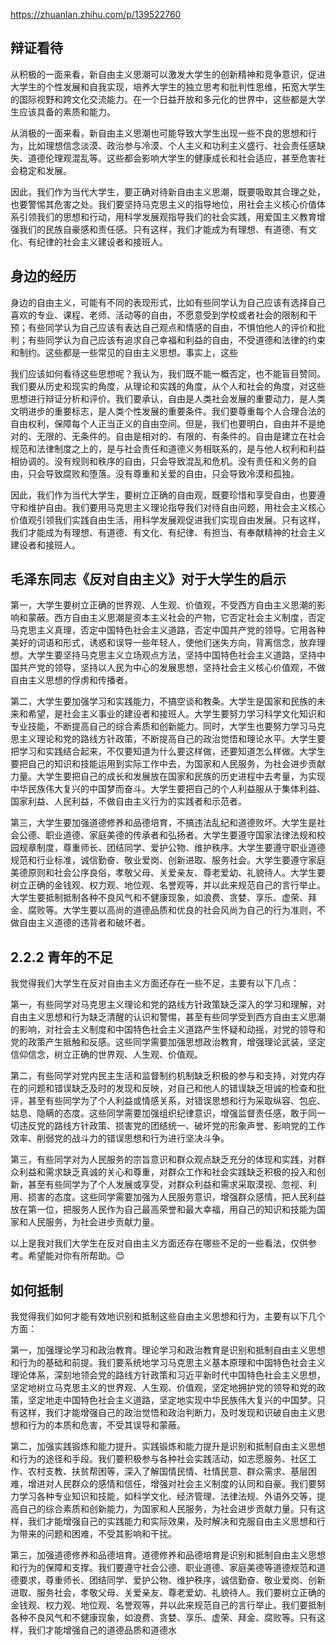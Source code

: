 https://zhuanlan.zhihu.com/p/139522760

## 辩证看待

从积极的一面来看，新自由主义思潮可以激发大学生的创新精神和竞争意识，促进大学生的个性发展和自我实现，培养大学生的独立思考和批判性思维，拓宽大学生的国际视野和跨文化交流能力。在一个日益开放和多元化的世界中，这些都是大学生应该具备的素质和能力。

从消极的一面来看，新自由主义思潮也可能导致大学生出现一些不良的思想和行为，比如理想信念淡漠、政治参与冷漠、个人主义和功利主义盛行、社会责任感缺失、道德伦理观混乱等。这些都会影响大学生的健康成长和社会适应，甚至危害社会稳定和发展。

因此，我们作为当代大学生，要正确对待新自由主义思潮，既要吸取其合理之处，也要警惕其危害之处。我们要坚持马克思主义的指导地位，用社会主义核心价值体系引领我们的思想和行动，用科学发展观指导我们的社会实践，用爱国主义教育增强我们的民族自豪感和责任感。只有这样，我们才能成为有理想、有道德、有文化、有纪律的社会主义建设者和接班人。


## 身边的经历

身边的自由主义，可能有不同的表现形式，比如有些同学认为自己应该有选择自己喜欢的专业、课程、老师、活动等的自由，不愿意受到学校或者社会的限制和干预；有些同学认为自己应该有表达自己观点和情感的自由，不惧怕他人的评价和批判；有些同学认为自己应该有追求自己幸福和利益的自由，不受道德和法律的约束和制约。这些都是一些常见的自由主义思想。事实上，这些

我们应该如何看待这些思想呢？我认为，我们既不能一概否定，也不能盲目赞同。我们要从历史和现实的角度，从理论和实践的角度，从个人和社会的角度，对这些思想进行辩证分析和评价。我们要承认，自由是人类社会发展的重要动力，是人类文明进步的重要标志，是人类个性发展的重要条件。我们要尊重每个人合理合法的自由权利，保障每个人正当正义的自由空间。但是，我们也要明白，自由并不是绝对的、无限的、无条件的。自由是相对的、有限的、有条件的。自由是建立在社会规范和法律制度之上的，是与社会责任和道德义务相联系的，是与他人权利和利益相协调的。没有规则和秩序的自由，只会导致混乱和危机。没有责任和义务的自由，只会导致腐败和堕落。没有尊重和关爱的自由，只会导致冷漠和孤独。

因此，我们作为当代大学生，要树立正确的自由观，既要珍惜和享受自由，也要遵守和维护自由。我们要用马克思主义理论指导我们对待自由问题，用社会主义核心价值观引领我们实践自由生活，用科学发展观促进我们实现自由发展。只有这样，我们才能成为有理想、有道德、有文化、有纪律、有担当、有奉献精神的社会主义建设者和接班人。

## 毛泽东同志《反对自由主义》对于大学生的启示

第一，大学生要树立正确的世界观、人生观、价值观，不受西方自由主义思潮的影响和蒙蔽。西方自由主义思潮是资本主义社会的产物，它否定社会主义制度，否定马克思主义真理，否定中国特色社会主义道路，否定中国共产党的领导。它用各种美好的词语和形式，诱惑和误导一些年轻人，使他们迷失方向，背离信念，放弃理想。大学生要坚持马克思主义立场观点方法，坚持中国特色社会主义道路，坚持中国共产党的领导，坚持以人民为中心的发展思想，坚持社会主义核心价值观，不做自由主义思想的俘虏和传播者。

第二，大学生要加强学习和实践能力，不搞空谈和教条。大学生是国家和民族的未来和希望，是社会主义事业的建设者和接班人。大学生要努力学习科学文化知识和专业技能，不断提高自己的综合素质和创新能力。同时，大学生也要努力学习马克思主义理论和党的路线方针政策，不断提高自己的政治觉悟和理论水平。大学生要把学习和实践结合起来，不仅要知道为什么要这样做，还要知道怎么样做。大学生要把自己的知识和技能运用到实际工作中去，为国家和人民服务，为社会进步贡献力量。大学生要把自己的成长和发展放在国家和民族的历史进程中去考量，为实现中华民族伟大复兴的中国梦而奋斗。大学生要把自己的个人利益服从于集体利益、国家利益、人民利益，不做自由主义行为的实践者和示范者。

第三，大学生要加强道德修养和品德培育，不搞违法乱纪和道德败坏。大学生是社会公德、职业道德、家庭美德的传承者和弘扬者。大学生要遵守国家法律法规和校园规章制度，尊重师长、团结同学、爱护公物、维护秩序。大学生要遵守职业道德规范和行业标准，诚信勤奋、敬业爱岗、创新进取、服务社会。大学生要遵守家庭美德原则和社会公序良俗，孝敬父母、关爱亲友、尊老爱幼、礼貌待人。大学生要树立正确的金钱观、权力观、地位观、名誉观等，并以此来规范自己的言行举止。大学生要抵制抵制各种不良风气和不健康现象，如浪费、贪婪、享乐、虚荣、拜金、腐败等。大学生要以高尚的道德品质和优良的社会风尚为自己的行为准则，不做自由主义道德的违背者和破坏者。
## 2.2.2 青年的不足
我觉得我们大学生在反对自由主义方面还存在一些不足，主要有以下几点：

第一，有些同学对马克思主义理论和党的路线方针政策缺乏深入的学习和理解，对自由主义思想和行为缺乏清醒的认识和警惕，甚至有些同学受到西方自由主义思潮的影响，对社会主义制度和中国特色社会主义道路产生怀疑和动摇，对党的领导和党的政策产生抵触和反感。这些同学需要加强思想政治教育，增强理论武装，坚定信仰信念，树立正确的世界观、人生观、价值观。

第二，有些同学对党内民主生活和监督制约机制缺乏积极的参与和支持，对党内存在的问题和错误缺乏及时的发现和反映，对自己和他人的错误缺乏坦诚的检查和批评，甚至有些同学为了个人利益或情感关系，对错误思想和行为采取纵容、包庇、姑息、隐瞒的态度。这些同学需要加强组织纪律意识，增强监督责任感，敢于同一切违反党的路线方针政策、损害党的团结统一、破坏党的形象声誉、影响党的工作效率、削弱党的战斗力的错误思想和行为进行坚决斗争。

第三，有些同学对为人民服务的宗旨意识和群众观点缺乏充分的体现和实践，对群众利益和需求缺乏真诚的关心和尊重，对群众工作和社会实践缺乏积极的投入和创新，甚至有些同学为了个人发展或享受，对群众利益和需求采取漠视、忽视、利用、损害的态度。这些同学需要加强为人民服务意识，增强群众感情，把人民利益放在第一位，把服务人民作为自己最高荣誉和最大幸福，用自己的知识和技能为国家和人民服务，为社会进步贡献力量。

以上是我对我们大学生在反对自由主义方面还存在哪些不足的一些看法，仅供参考。希望能对你有所帮助。😊

## 如何抵制
我觉得我们如何才能有效地识别和抵制这些自由主义思想和行为，主要有以下几个方面：

第一，加强理论学习和政治教育。理论学习和政治教育是识别和抵制自由主义思想和行为的基础和前提。我们要系统地学习马克思主义基本原理和中国特色社会主义理论体系，深刻地领会党的路线方针政策和习近平新时代中国特色社会主义思想，坚定地树立马克思主义的世界观、人生观、价值观，坚定地拥护党的领导和党的政策，坚定地走中国特色社会主义道路，坚定地实现中华民族伟大复兴的中国梦。只有这样，我们才能增强自己的政治觉悟和政治判断力，及时发现和识破自由主义思想和行为的本质和危害，不受其误导和蒙蔽。

第二，加强实践锻炼和能力提升。实践锻炼和能力提升是识别和抵制自由主义思想和行为的途径和手段。我们要积极参与各种社会实践活动，如志愿服务、社区工作、农村支教、扶贫帮困等，深入了解国情民情、社情民意、群众需求、基层困难，增进对人民群众的感情和信任，增强对社会主义制度的认同和自豪。我们要努力学习各种专业知识和技能，如科学文化、经济管理、法律法规、外语外交等，提高自己的综合素质和创新能力，为国家和人民服务，为社会进步贡献力量。只有这样，我们才能增强自己的实践能力和实际效果，及时解决和克服自由主义思想和行为带来的问题和困难，不受其影响和干扰。

第三，加强道德修养和品德培育。道德修养和品德培育是识别和抵制自由主义思想和行为的保障和支撑。我们要遵守社会公德、职业道德、家庭美德等道德规范和道德要求，尊重师长、团结同学、爱护公物、维护秩序，诚信勤奋、敬业爱岗、创新进取、服务社会，孝敬父母、关爱亲友、尊老爱幼、礼貌待人。我们要树立正确的金钱观、权力观、地位观、名誉观等，并以此来规范自己的言行举止。我们要抵制各种不良风气和不健康现象，如浪费、贪婪、享乐、虚荣、拜金、腐败等。只有这样，我们才能增强自己的道德品质和道德水